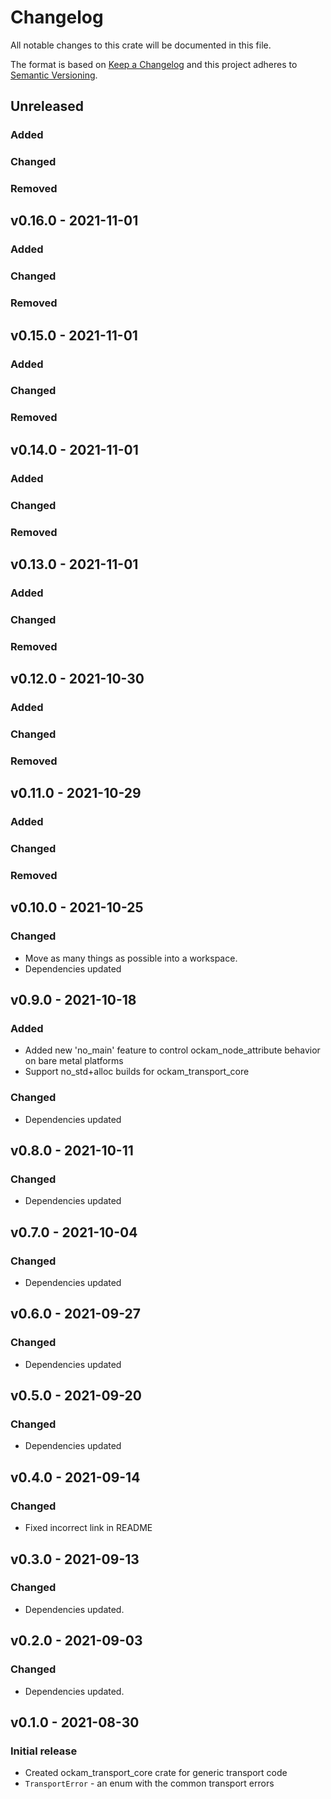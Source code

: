# Changelog

All notable changes to this crate will be documented in this file.

The format is based on [Keep a Changelog](http://keepachangelog.com/en/1.0.0/)
and this project adheres to [Semantic Versioning](https://semver.org/spec/v2.0.0.html).

## Unreleased
### Added
### Changed
### Removed


## v0.16.0 - 2021-11-01
### Added
### Changed
### Removed


## v0.15.0 - 2021-11-01
### Added
### Changed
### Removed


## v0.14.0 - 2021-11-01
### Added
### Changed
### Removed


## v0.13.0 - 2021-11-01
### Added
### Changed
### Removed


## v0.12.0 - 2021-10-30
### Added
### Changed
### Removed


## v0.11.0 - 2021-10-29
### Added
### Changed
### Removed

## v0.10.0 - 2021-10-25
### Changed
- Move as many things as possible into a workspace.
- Dependencies updated

## v0.9.0 - 2021-10-18
### Added
- Added new 'no_main' feature to control ockam_node_attribute behavior on bare metal platforms
- Support no_std+alloc builds for ockam_transport_core
### Changed
- Dependencies updated

## v0.8.0 - 2021-10-11
### Changed
- Dependencies updated

## v0.7.0 - 2021-10-04
### Changed
- Dependencies updated

## v0.6.0 - 2021-09-27
### Changed
- Dependencies updated

## v0.5.0 - 2021-09-20
### Changed
- Dependencies updated

## v0.4.0 - 2021-09-14
### Changed
- Fixed incorrect link in README

## v0.3.0 - 2021-09-13
### Changed
- Dependencies updated.

## v0.2.0 - 2021-09-03
### Changed
- Dependencies updated.

## v0.1.0 - 2021-08-30
### Initial release
- Created ockam_transport_core crate for generic transport code
- `TransportError` - an enum with the common transport errors
